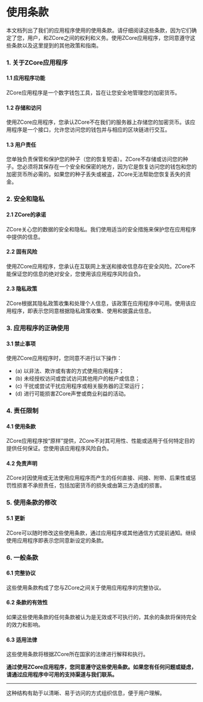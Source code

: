 # 使用条款

本文档列出了我们的应用程序使用的使用条款。请仔细阅读这些条款，因为它们确定了您，用户，和ZCore之间的权利和义务。使用ZCore应用程序，您同意遵守这些条款以及这里提到的其他政策和指南。

### 1. 关于ZCore应用程序 <a href="#1-about-the-zcore-application" id="1-about-the-zcore-application"></a>

#### 1.1 应用程序功能 <a href="#1-1-application-function" id="1-1-application-function"></a>

ZCore应用程序是一个数字钱包工具，旨在让您安全地管理您的加密货币。

#### 1.2 存储和访问 <a href="#1-2-storage-and-access" id="1-2-storage-and-access"></a>

使用ZCore应用程序，您承认ZCore不在我们的服务器上存储您的加密货币。该应用程序是一个接口，允许您访问您的钱包并与相应的区块链进行交互。

#### 1.3 用户责任 <a href="#1-3-user-responsibility" id="1-3-user-responsibility"></a>

您单独负责保管和保护您的种子（您的恢复短语）。ZCore不存储或访问您的种子。您必须将其保存在一个安全和保密的地方，因为它是恢复访问您的钱包和您的加密货币所必需的。如果您的种子丢失或被盗，ZCore无法帮助您恢复丢失的资金。

### 2. 安全和隐私 <a href="#2-security-and-privacy" id="2-security-and-privacy"></a>

#### 2.1 ZCore的承诺 <a href="#2-1-zcore-s-commitment" id="2-1-zcore-s-commitment"></a>

ZCore关心您的数据的安全和隐私。我们使用适当的安全措施来保护您在应用程序中提供的信息。

#### 2.2 固有风险 <a href="#2-2-inherent-risks" id="2-2-inherent-risks"></a>

使用ZCore应用程序，您承认在互联网上发送和接收信息存在安全风险。ZCore不能保证您的信息的绝对安全，您使用该应用程序风险自负。

#### 2.3 隐私政策 <a href="#2-3-pol-tica-de-privacidade" id="2-3-pol-tica-de-privacidade"></a>

ZCore根据其隐私政策收集和处理个人信息，该政策在应用程序中可用。使用该应用程序，即表示您同意根据隐私政策收集、使用和披露此信息。

### 3. 应用程序的正确使用 <a href="#3-uso-adequado-do-aplicativo" id="3-uso-adequado-do-aplicativo"></a>

#### 3.1 禁止事项 <a href="#3-1-proibi-es" id="3-1-proibi-es"></a>

使用ZCore应用程序时，您同意不进行以下操作：

* (a) 以非法、欺诈或有害的方式使用应用程序；
* (b) 未经授权访问或尝试访问其他用户的帐户或信息；
* (c) 干扰或尝试干扰应用程序或相关服务器的正常运行；
* (d) 进行可能损害ZCore声誉或商业利益的活动。

### 4. 责任限制 <a href="#4-limita-o-de-responsabilidade" id="4-limita-o-de-responsabilidade"></a>

#### 4.1 使用条款 <a href="#4-1-condi-es-de-uso" id="4-1-condi-es-de-uso"></a>

ZCore应用程序按“原样”提供，ZCore不对其可用性、性能或适用于任何特定目的提供任何保证。您使用该应用程序风险自负。

#### 4.2 免责声明 <a href="#4-2-exclus-o-de-responsabilidade" id="4-2-exclus-o-de-responsabilidade"></a>

ZCore对因使用或无法使用应用程序而产生的任何直接、间接、附带、后果性或惩罚性损害不承担责任，包括加密货币的损失或由第三方造成的损害。

### 5. 使用条款的修改 <a href="#5-modifica-es-nos-termos-de-uso" id="5-modifica-es-nos-termos-de-uso"></a>

#### 5.1 更新 <a href="#5-1-atualiza-es" id="5-1-atualiza-es"></a>

ZCore可以随时修改这些使用条款，通过应用程序或其他通信方式提前通知。继续使用应用程序即表示您同意新设定的条款。

### 6. 一般条款 <a href="#6-general-provisions" id="6-general-provisions"></a>

#### 6.1 完整协议 <a href="#6-1-entire-agreement" id="6-1-entire-agreement"></a>

这些使用条款构成了您与ZCore之间关于使用应用程序的完整协议。

#### 6.2 条款的有效性 <a href="#6-2-validity-of-provisions" id="6-2-validity-of-provisions"></a>

如果这些使用条款的任何条款被认为是无效或不可执行的，其余的条款将保持完全的效力和影响。

#### 6.3 适用法律 <a href="#6-3-applicable-law" id="6-3-applicable-law"></a>

这些使用条款将根据ZCore所在国家的法律进行解释和执行。

**通过使用ZCore应用程序，您同意遵守这些使用条款。如果您有任何问题或疑虑，请通过应用程序中可用的支持渠道与我们联系。**

***

这种结构有助于以清晰、易于访问的方式组织信息，便于用户理解。
